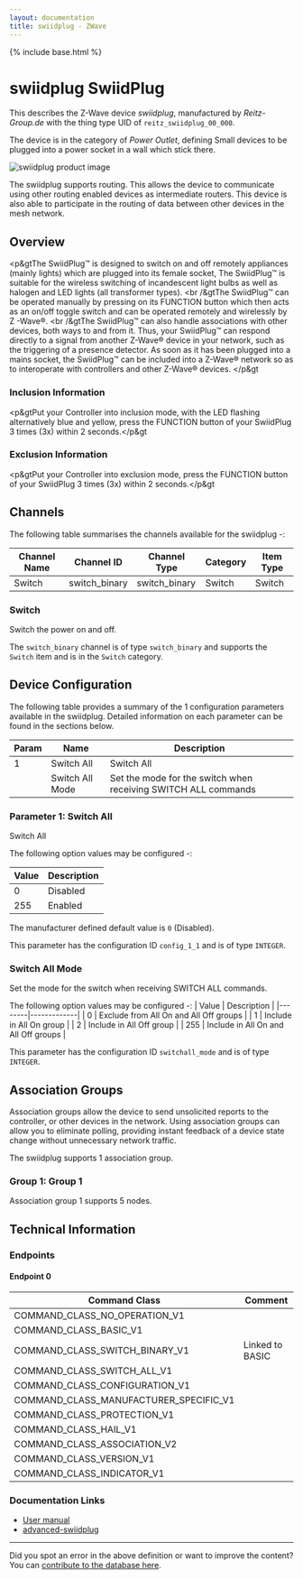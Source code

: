 ```yaml
---
layout: documentation
title: swiidplug - ZWave
---
```


{% include base.html %}

# swiidplug SwiidPlug
This describes the Z-Wave device *swiidplug*, manufactured by *Reitz-Group.de* with the thing type UID of ```reitz_swiidplug_00_000```.

The device is in the category of *Power Outlet*, defining Small devices to be plugged into a power socket in a wall which stick there.

![swiidplug product image](https://opensmarthouse.org/zwavedatabase/49/image/)


The swiidplug supports routing. This allows the device to communicate using other routing enabled devices as intermediate routers.  This device is also able to participate in the routing of data between other devices in the mesh network.

## Overview

<p&gtThe SwiidPlug™ is designed to switch on and off remotely appliances (mainly lights) which are plugged into its female socket, The SwiidPlug™ is suitable for the wireless switching of incandescent light bulbs as well as halogen and LED lights (all transformer types). <br /&gtThe SwiidPlug™ can be operated manually by pressing on its FUNCTION button which then acts as an on/off toggle switch and can be operated remotely and wirelessly by Z -Wave®. <br /&gtThe SwiidPlug™ can also handle associations with other devices, both ways to and from it. Thus, your SwiidPlug™ can respond directly to a signal from another Z-Wave® device in your network, such as the triggering of a presence detector. As soon as it has been plugged into a mains socket, the SwiidPlug™ can be included into a Z-Wave® network so as to interoperate with controllers and other Z-Wave® devices. </p&gt

### Inclusion Information

<p&gtPut your Controller into inclusion mode, with the LED flashing alternatively blue and yellow, press the FUNCTION button of your SwiidPlug 3 times (3x) within 2 seconds.</p&gt

### Exclusion Information

<p&gtPut your Controller into exclusion mode, press the FUNCTION button of your SwiidPlug 3 times (3x) within 2 seconds.</p&gt

## Channels

The following table summarises the channels available for the swiidplug -:

| Channel Name | Channel ID | Channel Type | Category | Item Type |
|--------------|------------|--------------|----------|-----------|
| Switch | switch_binary | switch_binary | Switch | Switch | 

### Switch
Switch the power on and off.

The ```switch_binary``` channel is of type ```switch_binary``` and supports the ```Switch``` item and is in the ```Switch``` category.



## Device Configuration

The following table provides a summary of the 1 configuration parameters available in the swiidplug.
Detailed information on each parameter can be found in the sections below.

| Param | Name  | Description |
|-------|-------|-------------|
| 1 | Switch All | Switch All |
|  | Switch All Mode | Set the mode for the switch when receiving SWITCH ALL commands |

### Parameter 1: Switch All

Switch All

The following option values may be configured -:

| Value  | Description |
|--------|-------------|
| 0 | Disabled |
| 255 | Enabled |

The manufacturer defined default value is ```0``` (Disabled).

This parameter has the configuration ID ```config_1_1``` and is of type ```INTEGER```.

### Switch All Mode

Set the mode for the switch when receiving SWITCH ALL commands.

The following option values may be configured -:
| Value  | Description |
|--------|-------------|
| 0 | Exclude from All On and All Off groups |
| 1 | Include in All On group |
| 2 | Include in All Off group |
| 255 | Include in All On and All Off groups |

This parameter has the configuration ID ```switchall_mode``` and is of type ```INTEGER```.


## Association Groups

Association groups allow the device to send unsolicited reports to the controller, or other devices in the network. Using association groups can allow you to eliminate polling, providing instant feedback of a device state change without unnecessary network traffic.

The swiidplug supports 1 association group.

### Group 1: Group 1


Association group 1 supports 5 nodes.

## Technical Information

### Endpoints

#### Endpoint 0

| Command Class | Comment |
|---------------|---------|
| COMMAND_CLASS_NO_OPERATION_V1| |
| COMMAND_CLASS_BASIC_V1| |
| COMMAND_CLASS_SWITCH_BINARY_V1| Linked to BASIC|
| COMMAND_CLASS_SWITCH_ALL_V1| |
| COMMAND_CLASS_CONFIGURATION_V1| |
| COMMAND_CLASS_MANUFACTURER_SPECIFIC_V1| |
| COMMAND_CLASS_PROTECTION_V1| |
| COMMAND_CLASS_HAIL_V1| |
| COMMAND_CLASS_ASSOCIATION_V2| |
| COMMAND_CLASS_VERSION_V1| |
| COMMAND_CLASS_INDICATOR_V1| |

### Documentation Links

* [User manual](https://opensmarthouse.org/zwavedatabase/49/ZAP-User-s-manual-vBAT-30-11-2014.pdf)
* [advanced-swiidplug](https://opensmarthouse.org/zwavedatabase/49/advanced-swiidplug.pdf)

---

Did you spot an error in the above definition or want to improve the content?
You can [contribute to the database here](https://opensmarthouse.org/zwavedatabase/49).
